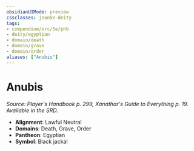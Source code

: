 ```yaml
---
obsidianUIMode: preview
cssclasses: json5e-deity
tags:
- compendium/src/5e/phb
- deity/egyptian
- domain/death
- domain/grave
- domain/order
aliases: ["Anubis"]
---
```

# Anubis
*Source: Player's Handbook p. 299, Xanathar's Guide to Everything p. 19. Available in the SRD.* 

- **Alignment**: Lawful Neutral
- **Domains**: Death, Grave, Order
- **Pantheon**: Egyptian
- **Symbol**: Black jackal